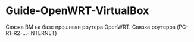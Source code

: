 # Guide-OpenWRT-VirtualBox
Связка ВМ на базе прошивки роутера OpenWRT. Связка роутеров (PC-R1-R2-...-INTERNET)
